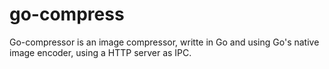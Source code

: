 # go-compress

Go-compressor is an image compressor, writte in Go and using Go's native image encoder, using a HTTP server as IPC.
